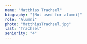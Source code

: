 ```yaml
---
name: "Matthias Trachsel"
biography: "[Not used for alumni]"
role: "Alumni"
photo: "MatthiasTrachsel.jpg"
last: "Trachsel"
seniority: "4"
---
```

